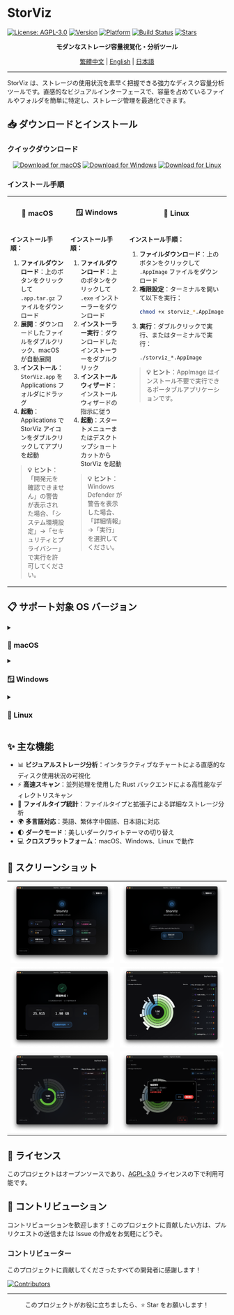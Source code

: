 # StorViz

[![License: AGPL-3.0](https://img.shields.io/badge/License-AGPL--3.0-blue.svg)](https://opensource.org/licenses/AGPL-3.0)
[![Version](https://img.shields.io/badge/version-1.0.0--rc.3-green.svg)](https://github.com/ExpTechTW/StorViz/releases)
[![Platform](https://img.shields.io/badge/platform-macOS%20%7C%20Windows%20%7C%20Linux-lightgrey.svg)](https://github.com/ExpTechTW/StorViz/releases)
[![Build Status](https://github.com/ExpTechTW/StorViz/workflows/CI%20Build%20Check/badge.svg)](https://github.com/ExpTechTW/StorViz/actions)
[![Stars](https://img.shields.io/github/stars/ExpTechTW/StorViz?style=social)](https://github.com/ExpTechTW/StorViz)

<p align="center">
  <strong>モダンなストレージ容量視覚化・分析ツール</strong>
</p>

<p align="center">
  <a href="README.md">繁體中文</a> | <a href="README.en.md">English</a> | <a href="README.ja.md">日本語</a>
</p>

---

StorViz は、ストレージの使用状況を素早く把握できる強力なディスク容量分析ツールです。直感的なビジュアルインターフェースで、容量を占めているファイルやフォルダを簡単に特定し、ストレージ管理を最適化できます。

## 📥 ダウンロードとインストール

### クイックダウンロード

<div align="center">

[![Download for macOS](https://img.shields.io/badge/Download-macOS-black?style=for-the-badge&logo=apple)](https://github.com/ExpTechTW/StorViz/releases/latest/download/StorViz_universal.app.tar.gz)
[![Download for Windows](https://img.shields.io/badge/Download-Windows-blue?style=for-the-badge&logo=windows)](https://github.com/ExpTechTW/StorViz/releases/latest/download/StorViz_1.0.0-rc.3_x64-setup.exe)
[![Download for Linux](https://img.shields.io/badge/Download-Linux-orange?style=for-the-badge&logo=linux)](https://github.com/ExpTechTW/StorViz/releases/latest/download/storviz_1.0.0-rc.3_amd64.AppImage)

</div>

### インストール手順

<table>
<tr>
<td width="33%" align="center">

### 🍎 macOS

</td>
<td width="33%" align="center">

### 🪟 Windows

</td>
<td width="33%" align="center">

### 🐧 Linux

</td>
</tr>
<tr>
<td width="33%" valign="top">

**インストール手順：**

1. **ファイルダウンロード**：上のボタンをクリックして `.app.tar.gz` ファイルをダウンロード
2. **展開**：ダウンロードしたファイルをダブルクリック、macOS が自動展開
3. **インストール**：`StorViz.app` を Applications フォルダにドラッグ
4. **起動**：Applications で StorViz アイコンをダブルクリックしてアプリを起動

> **💡 ヒント**：「開発元を確認できません」の警告が表示された場合、「システム環境設定」→「セキュリティとプライバシー」で実行を許可してください。

</td>
<td width="33%" valign="top">

**インストール手順：**

1. **ファイルダウンロード**：上のボタンをクリックして `.exe` インストーラーをダウンロード
2. **インストーラー実行**：ダウンロードしたインストーラーをダブルクリック
3. **インストールウィザード**：インストールウィザードの指示に従う
4. **起動**：スタートメニューまたはデスクトップショートカットから StorViz を起動

> **💡 ヒント**：Windows Defender が警告を表示した場合、「詳細情報」→「実行」を選択してください。

</td>
<td width="33%" valign="top">

**インストール手順：**

1. **ファイルダウンロード**：上のボタンをクリックして `.AppImage` ファイルをダウンロード
2. **権限設定**：ターミナルを開いて以下を実行：
   ```bash
   chmod +x storviz_*.AppImage
   ```
3. **実行**：ダブルクリックで実行、またはターミナルで実行：
   ```bash
   ./storviz_*.AppImage
   ```

> **💡 ヒント**：AppImage はインストール不要で実行できるポータブルアプリケーションです。

</td>
</tr>
</table>

## 📋 サポート対象 OS バージョン

<details>
<summary><h3>🍎 macOS</h3></summary>

| OS バージョン                   | StorViz バージョン | 状態 |
| ------------------------------- | ------------------ | ---- |
| **10.12 Sierra（以前のバージョン）** | `1.0.0-rc.3`       | ❌   |
| **10.13 High Sierra**           | `1.0.0-rc.3`       | ❔   |
| **10.14 Mojave**                | `1.0.0-rc.3`       | ❔   |
| **10.15 Catalina**              | `1.0.0-rc.3`       | ❔   |
| **11 Big Sur**                  | `1.0.0-rc.3`       | ❔   |
| **12 Monterey**                 | `1.0.0-rc.3`       | ❔   |
| **13 Ventura**                  | `1.0.0-rc.3`       | ❔   |
| **14 Sonoma**                   | `1.0.0-rc.3`       | ❔   |
| **15 Sequoia**                  | `1.0.0-rc.3`       | ❔   |
| **26 Tahoe**                    | `1.0.0-rc.3`       | ✅   |

**アーキテクチャ対応：** Intel (x86_64) / Apple Silicon (ARM64)

</details>

<details>
<summary><h3>🪟 Windows</h3></summary>

| OS バージョン | StorViz バージョン | 状態 |
| ------------- | ------------------ | ---- |
| **XP**        | `1.0.0-rc.3`       | ❌   |
| **Vista**     | `1.0.0-rc.3`       | ❌   |
| **7**         | `1.0.0-rc.3`       | ❔   |
| **7 SP1**     | `1.0.0-rc.3`       | ❔   |
| **8**         | `1.0.0-rc.3`       | ❔   |
| **8.1**       | `1.0.0-rc.3`       | ❔   |
| **10**        | `1.0.0-rc.3`       | ✅   |
| **11**        | `1.0.0-rc.3`       | ✅   |

**アーキテクチャ対応：** x64 (64-bit)
**追加要件：** WebView2 ランタイム（インストーラーが自動的にインストール）

</details>

<details>
<summary><h3>🐧 Linux</h3></summary>

#### Ubuntu

| OS バージョン        | StorViz バージョン | 状態 |
| -------------------- | ------------------ | ---- |
| **18.04 LTS Bionic** | `1.0.0-rc.3`       | ❌   |
| **20.04 LTS Focal**  | `1.0.0-rc.3`       | ❌   |
| **22.04 LTS Jammy**  | `1.0.0-rc.3`       | ✅   |
| **23.10 Mantic**     | `1.0.0-rc.3`       | ✅   |
| **24.04 LTS Noble**  | `1.0.0-rc.3`       | ✅   |
| **24.10 Oracular**   | `1.0.0-rc.3`       | ✅   |

#### Debian

| OS バージョン   | StorViz バージョン | 状態 |
| --------------- | ------------------ | ---- |
| **10 Buster**   | `1.0.0-rc.3`       | ❌   |
| **11 Bullseye** | `1.0.0-rc.3`       | ❌   |
| **12 Bookworm** | `1.0.0-rc.3`       | ✅   |
| **13 Trixie**   | `1.0.0-rc.3`       | ✅   |

#### Fedora

| OS バージョン | StorViz バージョン | 状態 |
| ------------- | ------------------ | ---- |
| **34**        | `1.0.0-rc.3`       | ❌   |
| **35**        | `1.0.0-rc.3`       | ❌   |
| **36**        | `1.0.0-rc.3`       | ❔   |
| **37**        | `1.0.0-rc.3`       | ❔   |

#### Red Hat Enterprise Linux (RHEL) / Rocky Linux / AlmaLinux

| OS バージョン | StorViz バージョン | 状態 |
| ------------- | ------------------ | ---- |
| **7**         | `1.0.0-rc.3`       | ❌   |
| **8**         | `1.0.0-rc.3`       | ❌   |
| **9**         | `1.0.0-rc.3`       | ❔   |

#### Arch Linux

| OS バージョン        | StorViz バージョン | 状態 |
| -------------------- | ------------------ | ---- |
| **ローリングリリース** | `1.0.0-rc.3`       | ❌   |

**アーキテクチャ対応：** x64 (64-bit)
**追加要件：** GLib >= 2.70, WebKitGTK 4.1

> **⚠️ 注意**：Linux 版は新しいシステムライブラリが必要です（GLIBC 2.35+）。Ubuntu 20.04 と Debian 11 のユーザーは、新しいバージョンへのアップグレードを推奨します。

</details>

## ✨ 主な機能

- 📊 **ビジュアルストレージ分析**：インタラクティブなチャートによる直感的なディスク使用状況の可視化
- ⚡ **高速スキャン**：並列処理を使用した Rust バックエンドによる高性能なディレクトリスキャン
- 📁 **ファイルタイプ統計**：ファイルタイプと拡張子による詳細なストレージ分析
- 🌍 **多言語対応**：英語、繁体字中国語、日本語に対応
- 🌓 **ダークモード**：美しいダーク/ライトテーマの切り替え
- 💻 **クロスプラットフォーム**：macOS、Windows、Linux で動作

## 📸 スクリーンショット

<div align="center">

<table>
  <tr>
    <td width="50%">
      <img src="images/zh/image1.png" alt="メインインターフェース" />
    </td>
    <td width="50%">
      <img src="images/zh/image2.png" alt="ファイルタイプ統計" />
    </td>
  </tr>
  <tr>
    <td width="50%">
      <img src="images/zh/image3.png" alt="ディレクトリ構造" />
    </td>
    <td width="50%">
      <img src="images/zh/image4.png" alt="ダークモード" />
    </td>
  </tr>
  <tr>
    <td width="50%">
      <img src="images/zh/image5.png" alt="多言語サポート" />
    </td>
    <td width="50%">
      <img src="images/zh/image6.png" alt="高度な分析" />
    </td>
  </tr>
</table>

</div>

## 📄 ライセンス

このプロジェクトはオープンソースであり、[AGPL-3.0](LICENSE) ライセンスの下で利用可能です。

## 🤝 コントリビューション

コントリビューションを歓迎します！このプロジェクトに貢献したい方は、プルリクエストの送信または Issue の作成をお気軽にどうぞ。

### コントリビューター

このプロジェクトに貢献してくださったすべての開発者に感謝します！

<a href="https://github.com/exptechtw/StorViz/graphs/contributors">
  <img src="https://contrib.rocks/image?repo=exptechtw/StorViz" alt="Contributors" />
</a>

---

<p align="center">
  このプロジェクトがお役に立ちましたら、⭐️ Star をお願いします！
</p>
